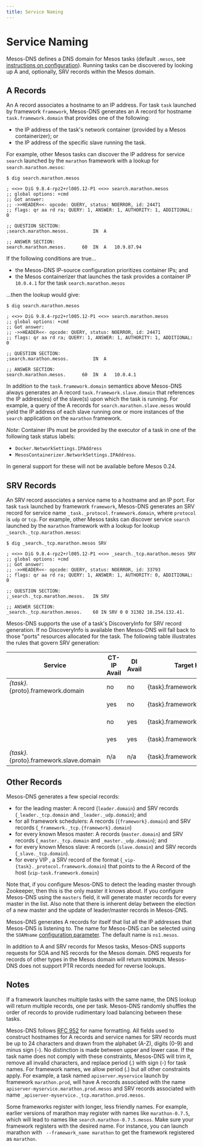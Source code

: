 ```yaml
---
title: Service Naming
---
```


# Service Naming

Mesos-DNS defines a DNS domain for Mesos tasks (default `.mesos`, see [instructions on configuration](configuration-parameters.html)). Running tasks can be discovered by looking up A and, optionally, SRV records within the Mesos domain. 

## A Records

An A record associates a hostname to an IP address.
For task `task` launched by framework `framework`, Mesos-DNS generates an A record for hostname `task.framework.domain` that provides one of the following:

- the IP address of the task's network container (provided by a Mesos containerizer); or
- the IP address of the specific slave running the task.

For example, other Mesos tasks can discover the IP address for service `search` launched by the `marathon` framework with a lookup for `search.marathon.mesos`:

``` console
$ dig search.marathon.mesos

; <<>> DiG 9.8.4-rpz2+rl005.12-P1 <<>> search.marathon.mesos
;; global options: +cmd
;; Got answer:
;; ->>HEADER<<- opcode: QUERY, status: NOERROR, id: 24471
;; flags: qr aa rd ra; QUERY: 1, ANSWER: 1, AUTHORITY: 1, ADDITIONAL: 0

;; QUESTION SECTION:
;search.marathon.mesos.			IN	A

;; ANSWER SECTION:
search.marathon.mesos.		60	IN	A	10.9.87.94
```

If the following conditions are true...

- the Mesos-DNS IP-source configuration prioritizes container IPs; and
- the Mesos containerizer that launches the task provides a container IP `10.0.4.1` for the task `search.marathon.mesos`

...then the lookup would give:

``` console
$ dig search.marathon.mesos

; <<>> DiG 9.8.4-rpz2+rl005.12-P1 <<>> search.marathon.mesos
;; global options: +cmd
;; Got answer:
;; ->>HEADER<<- opcode: QUERY, status: NOERROR, id: 24471
;; flags: qr aa rd ra; QUERY: 1, ANSWER: 1, AUTHORITY: 1, ADDITIONAL: 0

;; QUESTION SECTION:
;search.marathon.mesos.         IN  A

;; ANSWER SECTION:
search.marathon.mesos.      60  IN  A   10.0.4.1
```

In addition to the `task.framework.domain` semantics above Mesos-DNS always generates an A record `task.framework.slave.domain` that references the IP address(es) of the slave(s) upon which the task is running.
For example, a query of the A records for `search.marathon.slave.mesos` would yield the IP address of each slave running one or more instances of the `search` application on the `marathon` framework.

*Note*: Container IPs must be provided by the executor of a task in one of the following task status labels:

- `Docker.NetworkSettings.IPAddress`
- `MesosContainerizer.NetworkSettings.IPAddress`.

In general support for these will not be available before Mesos 0.24.
 
## SRV Records

An SRV record associates a service name to a hostname and an IP port.
For task `task` launched by framework `framework`, Mesos-DNS generates an SRV record for service name `_task._protocol.framework.domain`, where `protocol` is `udp` or `tcp`.
For example, other Mesos tasks can discover service `search` launched by the `marathon` framework with a lookup for lookup `_search._tcp.marathon.mesos`:

```console
$ dig _search._tcp.marathon.mesos SRV

; <<>> DiG 9.8.4-rpz2+rl005.12-P1 <<>> _search._tcp.marathon.mesos SRV
;; global options: +cmd
;; Got answer:
;; ->>HEADER<<- opcode: QUERY, status: NOERROR, id: 33793
;; flags: qr aa rd ra; QUERY: 1, ANSWER: 1, AUTHORITY: 0, ADDITIONAL: 0

;; QUESTION SECTION:
;_search._tcp.marathon.mesos.	IN SRV

;; ANSWER SECTION:
_search._tcp.marathon.mesos.	60 IN SRV 0 0 31302 10.254.132.41.
``` 

Mesos-DNS supports the use of a task's DiscoveryInfo for SRV record generation.
If no DiscoveryInfo is available then Mesos-DNS will fall back to those "ports" resources allocated for the task.
The following table illustrates the rules that govern SRV generation:

|Service   	|CT-IP Avail  	|DI Avail   	|Target Host   	|Target Port   	|A (Target Resolution)	  |
|---		|---		|---		|---		|---		|---			  |
|_{task}._{proto}.framework.domain |no  | no  	|{task}.framework.slave.domain | host-port | slave-ip	  |
|				   |yes | no  	|{task}.framework.slave.domain | host-port | slave-ip	  |
|				   |no  | yes  	|{task}.framework.domain       | di-port   | slave-ip	  |
|				   |yes | yes  	|{task}.framework.domain       | di-port   | container-ip |
|_{task}._{proto}.framework.slave.domain |n/a | n/a |{task}.framework.slave.domain | host-port | slave-ip |

## Other Records

Mesos-DNS generates a few special records:

- for the leading master: A record (`leader.domain`) and SRV records (`_leader._tcp.domain` and `_leader._udp.domain`); and
- for all framework schedulers: A records (`{framework}.domain`) and SRV records (`_framework._tcp.{framework}.domain`)
- for every known Mesos master: A records (`master.domain`) and SRV records (`_master._tcp.domain` and `_master._udp.domain`); and
- for every known Mesos slave: A records (`slave.domain`) and SRV records (`_slave._tcp.domain`).
- for every VIP , a SRV record of the format (`_vip-{task}._protocol.framework.domain`) that points to the A Record of the host (`vip-task.framework.domain`)

Note that, if you configure Mesos-DNS to detect the leading master through Zookeeper, then this is the only master it knows about.
If you configure Mesos-DNS using the `masters` field, it will generate master records for every master in the list.
Also note that there is inherent delay between the election of a new master and the update of leader/master records in Mesos-DNS. 

Mesos-DNS generates A records for itself that list all the IP addresses that Mesos-DNS is listening to. The name for Mesos-DNS can be selected using the `SOAMname` [configuration parameter](configuration-parameters.html). The default name is `ns1.mesos`.

In addition to A and SRV records for Mesos tasks, Mesos-DNS supports requests for SOA and NS records for the Mesos domain. DNS requests for records of other types in the Mesos domain will return `NXDOMAIN`. Mesos-DNS does not support PTR records needed for reverse lookups. 

## Notes

If a framework launches multiple tasks with the same name, the DNS lookup will return multiple records, one per task. Mesos-DNS randomly shuffles the order of records to provide rudimentary load balancing between these tasks. 

Mesos-DNS follows [RFC 952](https://tools.ietf.org/html/rfc952) for name formatting. All fields used to construct hostnames for A records and service names for SRV records must be up to 24 characters and drawn from the alphabet (A-Z), digits (0-9) and minus sign (-). No distinction is made between upper and lower case. If the task name does not comply with these constraints, Mesos-DNS will trim it, remove all invalid characters, and replace period (.) with sign (-) for task names. For framework names, we allow period (.) but all other constraints apply.  For example, a task named `apiserver.myservice` launch by framework `marathon.prod`, will have A records associated with the name `apiserver-myservice.marathon.prod.mesos` and SRV records associated with name `_apiserver-myservice._tcp.marathon.prod.mesos`. 

Some frameworks register with longer, less friendly names. For example, earlier versions of marathon may register with names like `marathon-0.7.5`, which will lead to names like `search.marathon-0.7.5.mesos`. Make sure your framework registers with the desired name. For instance, you can launch marathon with ` --framework_name marathon` to get the framework registered as `marathon`.  



